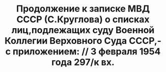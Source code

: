 ---
title: 'Продолжение к записке МВД СССР (С.Круглова) о списках лиц,подлежащих суду
  Военной Коллегии Верховного Суда СССР,-с приложением: // 3 февраля 1954 года  297/к
  вх.'
description: РГАСПИ, ф.17, т.6, оп.171, дело 414, лист -3
images:
- /disk/pictures/v06/17-171-414_op_4.jpg
- /disk/pictures/v06/17-171-414_op_1.jpg
- /disk/pictures/v06/17-171-414_op_2.jpg
- /disk/pictures/v06/17-171-414_op_3.jpg
---